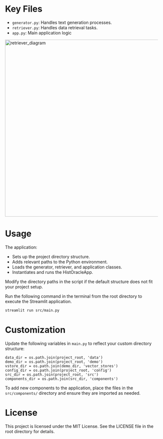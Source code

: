 # Key Files
- `generator.py`: Handles text generation processes.
- `retriever.py`: Handles data retrieval tasks.
- `app.py`: Main application logic

<img width="581" alt="retriever_diagram" src="https://github.com/user-attachments/assets/caf21441-162e-4a24-bb3a-2f7410528647">


# Usage
The application:
- Sets up the project directory structure.
- Adds relevant paths to the Python environment.
- Loads the generator, retriever, and application classes.
- Instantiates and runs the HistOracleApp.

Modify the directory paths in the script if the default structure does not fit your project setup.

Run the following command in the terminal from the root directory to execute the Streamlit application.
```bash
streamlit run src/main.py
``` 


# Customization
Update the following variables in `main.py` to reflect your custom directory structure:
```
data_dir = os.path.join(project_root, 'data')
demo_dir = os.path.join(project_root, 'demo')
vstore_dir = os.path.join(demo_dir, 'vector_stores')
config_dir = os.path.join(project_root, 'config')
src_dir = os.path.join(project_root, 'src')
components_dir = os.path.join(src_dir, 'components')
```

To add new components to the application, place the files in the `src/components/` directory and ensure they are imported as needed.



# License
This project is licensed under the MIT License. See the LICENSE file in the root directory for details.
